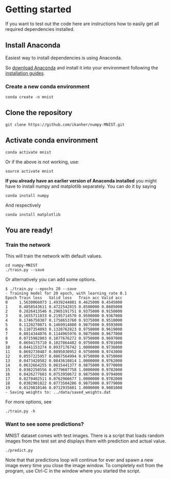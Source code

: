 # Getting started

If you want to test out the code here are instructions how to easily get all required dependencies installed.

## Install Anaconda

Easiest way to install dependencies is using Anaconda.

So [download Anaconda](https://www.anaconda.com/download/) and install it into your environment following the [installation guides](https://docs.anaconda.com/anaconda/install/).

### Create a new conda environment

```
conda create -n mnist
```

## Clone the repository

```
git clone https://github.com/ikanher/numpy-MNIST.git
```

## Activate conda environment

```
conda activate mnist
```

Or if the above is not working, use:

```
source activate mnist
```

**If you already have an earlier version of Anaconda installed** you might have to install numpy and matplotlib separately. You can do it by saying

```
conda install numpy
````

And respectively

```
conda install matplotlib
```

## You are ready!

### Train the network

This will train the network with default values.

```
cd numpy-MNIST
./train.py --save
```

Or alternatively you can add some options.

```
$ ./train.py --epochs 20 --save
- Training model for 20 epoch, with learning rate 0.1
Epoch Train loss   Valid loss   Train acc Valid acc
0     1.5630066073 1.4939244801 0.4625000 0.4545000
1     0.4858543611 0.4722542815 0.8500000 0.8605000
2     0.2826413546 0.2965191751 0.9375000 0.9150000
3     0.1655711033 0.2195714570 0.9500000 0.9367000
4     0.1746750307 0.1758653760 0.9375000 0.9510000
5     0.1120270871 0.1469914880 0.9875000 0.9593000
6     0.1107354093 0.1320762823 0.9750000 0.9619000
7     0.0814344076 0.1144965976 0.9875000 0.9677000
8     0.0715982803 0.1077676272 0.9750000 0.9697000
9     0.0694175710 0.1027864482 0.9750000 0.9701000
10    0.0441153274 0.0937176742 1.0000000 0.9736000
11    0.0692730487 0.0895030952 0.9750000 0.9743000
12    0.0557225957 0.0867564994 0.9750000 0.9750000
13    0.0473420582 0.0843610814 1.0000000 0.9762000
14    0.0632664255 0.0815441377 0.9875000 0.9770000
15    0.0302250556 0.0779607758 1.0000000 0.9782000
16    0.0426277603 0.0753950672 0.9875000 0.9794000
17    0.0270402511 0.0762966677 1.0000000 0.9782000
18    0.0302901822 0.0773504286 0.9875000 0.9779000
19    0.0129810146 0.0712935601 1.0000000 0.9801000
- Saving weights to: ../data/saved_weights.dat
```

For more options, see

```
./train.py -h
```

### Want to see some predictions?

MNIST dataset comes with test images. There is a script that loads random images from the test set and displays them with prediction and actual value.

```
./predict.py
```

Note that that predictions loop will continue for ever and spawn a new image every time you close the image window. To completely exit from the program, use Ctrl-C in the window where you started the script.

